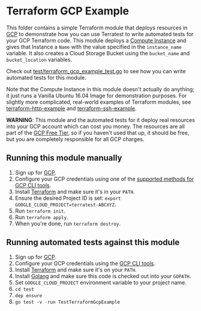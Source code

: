 # Terraform GCP Example

This folder contains a simple Terraform module that deploys resources in [GCP](https://cloud.google.com/) to demonstrate
how you can use Terratest to write automated tests for your GCP Terraform code. This module deploys a [Compute
Instance](https://cloud.google.com/compute/) and gives that Instance a `Name` with the value specified in the
`instance_name` variable. It also creates a Cloud Storage Bucket using the `bucket_name` and `bucket_location` variables.

Check out [test/terraform_gcp_example_test.go](https://github.com/terraform-modules-krish/terratest/blob/v0.15.10/test/terraform_gcp_example_test.go) to see how you can write
automated tests for this module.

Note that the Compute Instance in this module doesn't actually do anything; it just runs a Vanilla Ubuntu 16.04 Image for
demonstration purposes. For slightly more complicated, real-world examples of Terraform modules, see
[terraform-http-example](https://github.com/terraform-modules-krish/terratest/blob/v0.15.10/examples/terraform-http-example) and [terraform-ssh-example](https://github.com/terraform-modules-krish/terratest/blob/v0.15.10/examples/terraform-ssh-example).

**WARNING**: This module and the automated tests for it deploy real resources into your GCP account which can cost you
money. The resources are all part of the [GCP Free Tier](https://cloud.google.com/free/), so if you haven't used that up,
it should be free, but you are completely responsible for all GCP charges.

## Running this module manually

1. Sign up for [GCP](https://cloud.google.com/).
1. Configure your GCP credentials using one of the [supported methods for GCP CLI
   tools](https://cloud.google.com/sdk/docs/quickstarts).
1. Install [Terraform](https://www.terraform.io/) and make sure it's in your `PATH`.
1. Ensure the desired Project ID is set: `export GOOGLE_CLOUD_PROJECT=terratest-ABCXYZ`.
1. Run `terraform init`.
1. Run `terraform apply`.
1. When you're done, run `terraform destroy`.

## Running automated tests against this module

1. Sign up for [GCP](https://cloud.google.com/free/).
1. Configure your GCP credentials using the [GCP CLI
   tools](https://cloud.google.com/sdk/docs/quickstarts).
1. Install [Terraform](https://www.terraform.io/) and make sure it's on your `PATH`.
1. Install [Golang](https://golang.org/) and make sure this code is checked out into your `GOPATH`.
1. Set `GOOGLE_CLOUD_PROJECT` environment variable to your project name.
1. `cd test`
1. `dep ensure`
1. `go test -v -run TestTerraformGcpExample`
